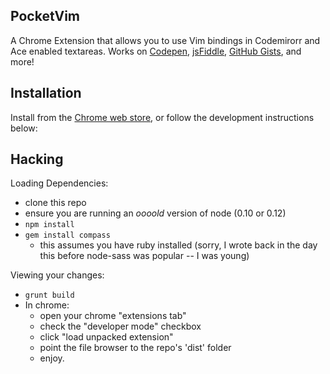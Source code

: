 PocketVim
---

A Chrome Extension that allows you to use Vim bindings in Codemirorr and Ace enabled textareas. Works on [Codepen](http://codepen.io), [jsFiddle](http://jsfiddle.net/), [GitHub Gists](http://gist.github.com/), and more!

Installation
---
Install from the [Chrome web store](https://chrome.google.com/webstore/detail/pocket-vim/pjnhffdkdckcagdmfmidafhppbomjdjg), or follow the development instructions below:

Hacking
---

Loading Dependencies:

- clone this repo
- ensure you are running an _oooold_ version of node (0.10 or 0.12)
- `npm install`
- `gem install compass`
  - this assumes you have ruby installed (sorry, I wrote back in the day this before node-sass was popular -- I was young)

Viewing your changes:

- `grunt build`
- In chrome:
  - open your chrome "extensions tab"
  - check the "developer mode" checkbox
  - click "load unpacked extension"
  - point the file browser to the repo's 'dist' folder
  - enjoy.
